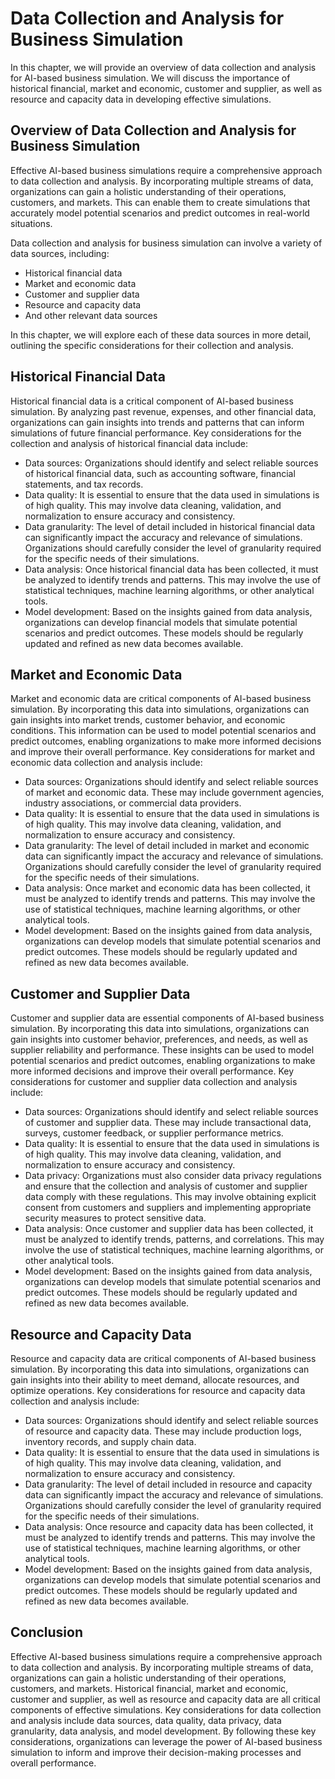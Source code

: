 Data Collection and Analysis for Business Simulation
====================================================

In this chapter, we will provide an overview of data collection and analysis for AI-based business simulation. We will discuss the importance of historical financial, market and economic, customer and supplier, as well as resource and capacity data in developing effective simulations.

Overview of Data Collection and Analysis for Business Simulation
----------------------------------------------------------------

Effective AI-based business simulations require a comprehensive approach to data collection and analysis. By incorporating multiple streams of data, organizations can gain a holistic understanding of their operations, customers, and markets. This can enable them to create simulations that accurately model potential scenarios and predict outcomes in real-world situations.

Data collection and analysis for business simulation can involve a variety of data sources, including:

* Historical financial data
* Market and economic data
* Customer and supplier data
* Resource and capacity data
* And other relevant data sources

In this chapter, we will explore each of these data sources in more detail, outlining the specific considerations for their collection and analysis.

Historical Financial Data
-------------------------

Historical financial data is a critical component of AI-based business simulation. By analyzing past revenue, expenses, and other financial data, organizations can gain insights into trends and patterns that can inform simulations of future financial performance. Key considerations for the collection and analysis of historical financial data include:

* Data sources: Organizations should identify and select reliable sources of historical financial data, such as accounting software, financial statements, and tax records.
* Data quality: It is essential to ensure that the data used in simulations is of high quality. This may involve data cleaning, validation, and normalization to ensure accuracy and consistency.
* Data granularity: The level of detail included in historical financial data can significantly impact the accuracy and relevance of simulations. Organizations should carefully consider the level of granularity required for the specific needs of their simulations.
* Data analysis: Once historical financial data has been collected, it must be analyzed to identify trends and patterns. This may involve the use of statistical techniques, machine learning algorithms, or other analytical tools.
* Model development: Based on the insights gained from data analysis, organizations can develop financial models that simulate potential scenarios and predict outcomes. These models should be regularly updated and refined as new data becomes available.

Market and Economic Data
------------------------

Market and economic data are critical components of AI-based business simulation. By incorporating this data into simulations, organizations can gain insights into market trends, customer behavior, and economic conditions. This information can be used to model potential scenarios and predict outcomes, enabling organizations to make more informed decisions and improve their overall performance. Key considerations for market and economic data collection and analysis include:

* Data sources: Organizations should identify and select reliable sources of market and economic data. These may include government agencies, industry associations, or commercial data providers.
* Data quality: It is essential to ensure that the data used in simulations is of high quality. This may involve data cleaning, validation, and normalization to ensure accuracy and consistency.
* Data granularity: The level of detail included in market and economic data can significantly impact the accuracy and relevance of simulations. Organizations should carefully consider the level of granularity required for the specific needs of their simulations.
* Data analysis: Once market and economic data has been collected, it must be analyzed to identify trends and patterns. This may involve the use of statistical techniques, machine learning algorithms, or other analytical tools.
* Model development: Based on the insights gained from data analysis, organizations can develop models that simulate potential scenarios and predict outcomes. These models should be regularly updated and refined as new data becomes available.

Customer and Supplier Data
--------------------------

Customer and supplier data are essential components of AI-based business simulation. By incorporating this data into simulations, organizations can gain insights into customer behavior, preferences, and needs, as well as supplier reliability and performance. These insights can be used to model potential scenarios and predict outcomes, enabling organizations to make more informed decisions and improve their overall performance. Key considerations for customer and supplier data collection and analysis include:

* Data sources: Organizations should identify and select reliable sources of customer and supplier data. These may include transactional data, surveys, customer feedback, or supplier performance metrics.
* Data quality: It is essential to ensure that the data used in simulations is of high quality. This may involve data cleaning, validation, and normalization to ensure accuracy and consistency.
* Data privacy: Organizations must also consider data privacy regulations and ensure that the collection and analysis of customer and supplier data comply with these regulations. This may involve obtaining explicit consent from customers and suppliers and implementing appropriate security measures to protect sensitive data.
* Data analysis: Once customer and supplier data has been collected, it must be analyzed to identify trends, patterns, and correlations. This may involve the use of statistical techniques, machine learning algorithms, or other analytical tools.
* Model development: Based on the insights gained from data analysis, organizations can develop models that simulate potential scenarios and predict outcomes. These models should be regularly updated and refined as new data becomes available.

Resource and Capacity Data
--------------------------

Resource and capacity data are critical components of AI-based business simulation. By incorporating this data into simulations, organizations can gain insights into their ability to meet demand, allocate resources, and optimize operations. Key considerations for resource and capacity data collection and analysis include:

* Data sources: Organizations should identify and select reliable sources of resource and capacity data. These may include production logs, inventory records, and supply chain data.
* Data quality: It is essential to ensure that the data used in simulations is of high quality. This may involve data cleaning, validation, and normalization to ensure accuracy and consistency.
* Data granularity: The level of detail included in resource and capacity data can significantly impact the accuracy and relevance of simulations. Organizations should carefully consider the level of granularity required for the specific needs of their simulations.
* Data analysis: Once resource and capacity data has been collected, it must be analyzed to identify trends and patterns. This may involve the use of statistical techniques, machine learning algorithms, or other analytical tools.
* Model development: Based on the insights gained from data analysis, organizations can develop models that simulate potential scenarios and predict outcomes. These models should be regularly updated and refined as new data becomes available.

Conclusion
----------

Effective AI-based business simulations require a comprehensive approach to data collection and analysis. By incorporating multiple streams of data, organizations can gain a holistic understanding of their operations, customers, and markets. Historical financial, market and economic, customer and supplier, as well as resource and capacity data are all critical components of effective simulations. Key considerations for data collection and analysis include data sources, data quality, data privacy, data granularity, data analysis, and model development. By following these key considerations, organizations can leverage the power of AI-based business simulation to inform and improve their decision-making processes and overall performance.
